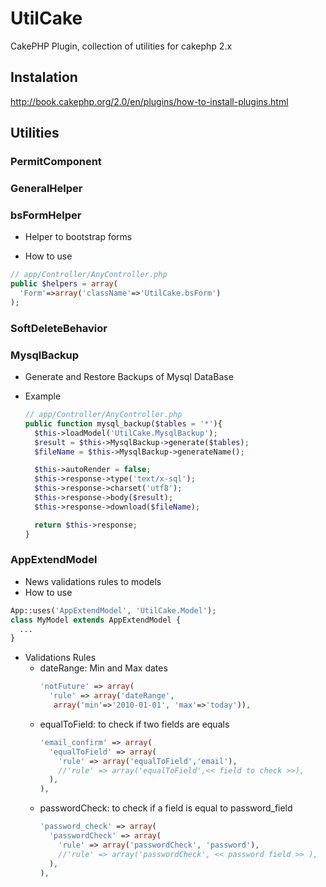 # UtilCake
CakePHP Plugin, collection of utilities for cakephp 2.x

## Instalation
  http://book.cakephp.org/2.0/en/plugins/how-to-install-plugins.html

## Utilities

### PermitComponent

### GeneralHelper

### bsFormHelper
  * Helper to bootstrap forms
  
  * How to use
  ```php
  // app/Controller/AnyController.php
  public $helpers = array(
    'Form'=>array('className'=>'UtilCake.bsForm')
  );
  ```

### SoftDeleteBehavior

### MysqlBackup
  * Generate and Restore Backups of Mysql DataBase

  * Example
    ```php
    // app/Controller/AnyController.php
    public function mysql_backup($tables = '*'){
      $this->loadModel('UtilCake.MysqlBackup');
      $result = $this->MysqlBackup->generate($tables);
      $fileName = $this->MysqlBackup->generateName();

      $this->autoRender = false;
      $this->response->type('text/x-sql');
      $this->response->charset('utf8');
      $this->response->body($result);
      $this->response->download($fileName);

      return $this->response;
    }
    ```
    
### AppExtendModel
  * News validations rules to models
  * How to use
  ```php
  App::uses('AppExtendModel', 'UtilCake.Model');
  class MyModel extends AppExtendModel {
    ...
  }
  ```
  * Validations Rules
    * dateRange: Min and Max dates
      ```php
      'notFuture' => array(
        'rule' => array('dateRange',
         array('min'=>'2010-01-01', 'max'=>'today')),
      ```
    * equalToField: to check if two fields are equals
      ```php
      'email_confirm' => array(
        'equalToField' => array(
          'rule' => array('equalToField','email'),
          //'rule' => array('equalToField',<< field to check >>),
        ),
      ),
      ```
    * passwordCheck: to check if a field is equal to password_field
      ```php
      'password_check' => array(
        'passwordCheck' => array(
          'rule' => array('passwordCheck', 'password'),
          //'rule' => array('passwordCheck', << password field >> ),
        ),
      ),
      ```
